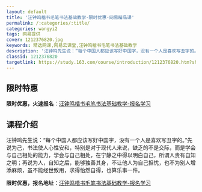 ```yaml
---
layout: default
title: '汪钟鸣楷书毛笔书法基础教学-限时优惠-网易精品课'
permalink: /:categories/:title/
categories: wangyi2
tags: 网易提供
cover: 1212376820.jpg
keywords: 精选网课,网易云课堂,汪钟鸣楷书毛笔书法基础教学
description: '汪钟鸣先生说：“每个中国人都应该写好中国字，没有一个人是喜欢写丑字的。”先说为己，书法使人心性安和，特别是对于现代人来说'
classid: 1212376820
targetlink: https://study.163.com/course/introduction/1212376820.htm?share=1&shareId=1025206652&utm_campaign=share&utm_medium=iphoneShare&utm_source=&utm_u=1025206652
---
```


## 限时特惠

**限时优惠，火速报名**：[汪钟鸣楷书毛笔书法基础教学-报名学习](https://study.163.com/course/introduction/1212376820.htm?share=1&shareId=1025206652&utm_campaign=share&utm_medium=iphoneShare&utm_source=&utm_u=1025206652)

## 课程介绍

汪钟鸣先生说：“每个中国人都应该写好中国字，没有一个人是喜欢写丑字的。”先说为己，书法使人心性安和，特别是对于现代人来说，缺乏的不是交际，而是学会与自己相处的能力，学会与自己相处，在宁静之中得以明白自己，所谓人贵有自知之明；再说为人，自知之后，能够独善其身，不让他人为自己担忧，也不为别人增添麻烦，虽不能经世致用，求得怡然自得，也算乐事一件。

**限时优惠，报名地址**：[汪钟鸣楷书毛笔书法基础教学-报名学习](https://study.163.com/course/introduction/1212376820.htm?share=1&shareId=1025206652&utm_campaign=share&utm_medium=iphoneShare&utm_source=&utm_u=1025206652)

